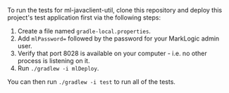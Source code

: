 To run the tests for ml-javaclient-util, clone this repository and deploy this project's test application first via 
the following steps:

1. Create a file named `gradle-local.properties`.
2. Add `mlPassword=` followed by the password for your MarkLogic admin user.
3. Verify that port 8028 is available on your computer - i.e. no other process is listening on it.
4. Run `./gradlew -i mlDeploy`.

You can then run `./gradlew -i test` to run all of the tests.
